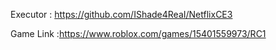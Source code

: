 Executor : https://github.com/IShade4ReaI/NetflixCE3

Game Link :https://www.roblox.com/games/15401559973/RC1
